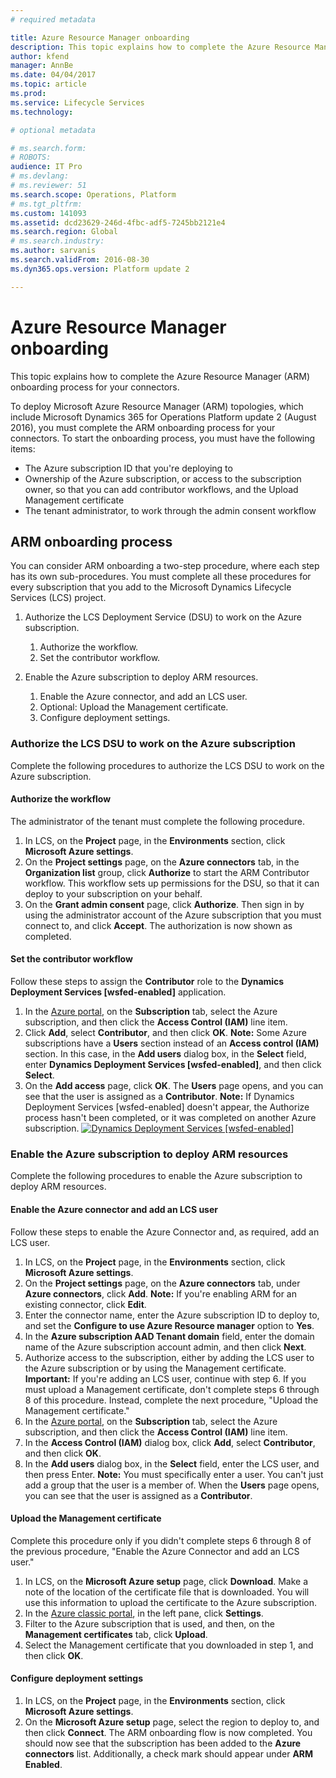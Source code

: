 ```yaml
---
# required metadata

title: Azure Resource Manager onboarding
description: This topic explains how to complete the Azure Resource Manager (ARM) onboarding process for your connectors. 
author: kfend
manager: AnnBe
ms.date: 04/04/2017
ms.topic: article
ms.prod: 
ms.service: Lifecycle Services
ms.technology: 

# optional metadata

# ms.search.form: 
# ROBOTS: 
audience: IT Pro
# ms.devlang: 
# ms.reviewer: 51
ms.search.scope: Operations, Platform
# ms.tgt_pltfrm: 
ms.custom: 141093
ms.assetid: dcd23629-246d-4fbc-adf5-7245bb2121e4
ms.search.region: Global
# ms.search.industry: 
ms.author: sarvanis
ms.search.validFrom: 2016-08-30
ms.dyn365.ops.version: Platform update 2

---
```


# Azure Resource Manager onboarding

This topic explains how to complete the Azure Resource Manager (ARM) onboarding process for your connectors. 

To deploy Microsoft Azure Resource Manager (ARM) topologies, which include Microsoft Dynamics 365 for Operations Platform update 2 (August 2016), you must complete the ARM onboarding process for your connectors. To start the onboarding process, you must have the following items:

-   The Azure subscription ID that you're deploying to
-   Ownership of the Azure subscription, or access to the subscription owner, so that you can add contributor workflows, and the Upload Management certificate
-   The tenant administrator, to work through the admin consent workflow

## ARM onboarding process
You can consider ARM onboarding a two-step procedure, where each step has its own sub-procedures. You must complete all these procedures for every subscription that you add to the Microsoft Dynamics Lifecycle Services (LCS) project.

1.  Authorize the LCS Deployment Service (DSU) to work on the Azure subscription.
    1.  Authorize the workflow.
    2.  Set the contributor workflow.

2.  Enable the Azure subscription to deploy ARM resources.
    1.  Enable the Azure connector, and add an LCS user.
    2.  Optional: Upload the Management certificate.
    3.  Configure deployment settings.

### Authorize the LCS DSU to work on the Azure subscription

Complete the following procedures to authorize the LCS DSU to work on the Azure subscription.

#### Authorize the workflow

The administrator of the tenant must complete the following procedure.

1.  In LCS, on the **Project** page, in the **Environments** section, click **Microsoft Azure settings**.
2.  On the **Project settings** page, on the **Azure connectors** tab, in the **Organization list** group, click **Authorize** to start the ARM Contributor workflow. This workflow sets up permissions for the DSU, so that it can deploy to your subscription on your behalf.
3.  On the **Grant admin consent** page, click **Authorize**. Then sign in by using the administrator account of the Azure subscription that you must connect to, and click **Accept**. The authorization is now shown as completed.

#### Set the contributor workflow

Follow these steps to assign the **Contributor** role to the **Dynamics Deployment Services \[wsfed-enabled\]** application.

1.  In the [Azure portal](https://portal.azure.com), on the **Subscription** tab, select the Azure subscription, and then click the **Access Control (IAM)** line item.
2.  Click **Add**, select **Contributor**, and then click **OK**. **Note:** Some Azure subscriptions have a **Users** section instead of an **Access control (IAM)** section. In this case, in the **Add users** dialog box, in the **Select** field, enter **Dynamics Deployment Services \[wsfed-enabled\]**, and then click **Select**.
3.  On the **Add access** page, click **OK**. The **Users** page opens, and you can see that the user is assigned as a **Contributor**. **Note:** If Dynamics Deployment Services \[wsfed-enabled\] doesn't appear, the Authorize process hasn't been completed, or it was completed on another Azure subscription. [![Dynamics Deployment Services \[wsfed-enabled\]](./media/arm_redo_01-1024x407.png)](./media/arm_redo_01.png)

### Enable the Azure subscription to deploy ARM resources

Complete the following procedures to enable the Azure subscription to deploy ARM resources.

#### Enable the Azure connector and add an LCS user

Follow these steps to enable the Azure Connector and, as required, add an LCS user.

1.  In LCS, on the **Project** page, in the **Environments** section, click **Microsoft Azure settings**.
2.  On the **Project settings** page, on the **Azure connectors** tab, under **Azure connectors**, click **Add**. **Note:** If you're enabling ARM for an existing connector, click **Edit**.
3.  Enter the connector name, enter the Azure subscription ID to deploy to, and set the **Configure to use Azure Resource manager** option to **Yes**.
4.  In the **Azure subscription AAD Tenant domain** field, enter the domain name of the Azure subscription account admin, and then click **Next**.
5.  Authorize access to the subscription, either by adding the LCS user to the Azure subscription or by using the Management certificate. **Important:** If you're adding an LCS user, continue with step 6. If you must upload a Management certificate, don't complete steps 6 through 8 of this procedure. Instead, complete the next procedure, "Upload the Management certificate."
6.  In the [Azure portal](https://portal.azure.com), on the **Subscription** tab, select the Azure subscription, and then click the **Access Control (IAM)** line item.
7.  In the **Access Control (IAM)** dialog box, click **Add**, select **Contributor**, and then click **OK**.
8.  In the **Add users** dialog box, in the **Select** field, enter the LCS user, and then press Enter. **Note:** You must specifically enter a user. You can't just add a group that the user is a member of. When the **Users** page opens, you can see that the user is assigned as a **Contributor**.

#### Upload the Management certificate

Complete this procedure only if you didn't complete steps 6 through 8 of the previous procedure, "Enable the Azure Connector and add an LCS user."

1.  In LCS, on the **Microsoft Azure setup** page, click **Download**. Make a note of the location of the certificate file that is downloaded. You will use this information to upload the certificate to the Azure subscription.
2.  In the [Azure classic portal](https://manage.windowsazure.com/), in the left pane, click **Settings**.
3.  Filter to the Azure subscription that is used, and then, on the **Management certificates** tab, click **Upload**.
4.  Select the Management certificate that you downloaded in step 1, and then click **OK**.

#### Configure deployment settings

1.  In LCS, on the **Project** page, in the **Environments** section, click **Microsoft Azure settings**.
2.  On the **Microsoft Azure setup** page, select the region to deploy to, and then click **Connect**. The ARM onboarding flow is now completed. You should now see that the subscription has been added to the **Azure connectors** list. Additionally, a check mark should appear under **ARM Enabled**.


